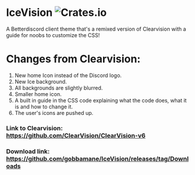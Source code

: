 # IceVision ![Crates.io](https://img.shields.io/crates/l/W?style=plastic)
A Betterdiscord client theme that's a remixed version of Clearvision with a guide for noobs to customize the CSS!
# Changes from Clearvision:
1. New home Icon instead of the Discord logo.
2. New Ice background.
3. All backgrounds are slightly blurred.
4. Smaller home icon.
5. A built in guide in the CSS code explaining what the code does, what it is and how to change it.
6. The user's icons are pushed up.
### **Link to Clearvision: https://github.com/ClearVision/ClearVision-v6**
### Download link: https://github.com/gobbamane/IceVision/releases/tag/Downloads
